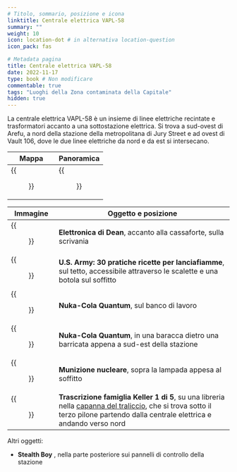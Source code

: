 ```yaml
---
# Titolo, sommario, posizione e icona
linktitle: Centrale elettrica VAPL-58
summary: ""
weight: 10
icon: location-dot # in alternativa location-question
icon_pack: fas

# Metadata pagina
title: Centrale elettrica VAPL-58
date: 2022-11-17
type: book # Non modificare
commentable: true
tags: "Luoghi della Zona contaminata della Capitale"
hidden: true
---
```





La centrale elettrica VAPL-58 è un insieme di linee elettriche recintate e trasformatori accanto a una sottostazione elettrica. Si trova a sud-ovest di Arefu, a nord della stazione della metropolitana di Jury Street e ad ovest di Vault 106, dove le due linee elettriche da nord e da est si intersecano. 

| Mappa                    | Panoramica                     |
| ------------------------ | ------------------------------ |
| {{<figure src="VAPL_58_PS_loc.webp">}} | {{<figure src="VAPL58_Power_Station.webp">}} |

| Immagine                                                             | Oggetto e posizione                                                                                                          |
| -------------------------------------------------------------------- | ---------------------------------------------------------------------------------------------------------------------------- |
| {{<figure src="VAPL_58_Dean's_Electronics.webp">}}                                 | **Elettronica di Dean**, accanto alla cassaforte, sulla scrivania                                                            |
| {{<figure src="FO3_U.S._VAPL-58_power_station_roof.webp">}}                        | **U.S. Army: 30 pratiche ricette per lanciafiamme**, sul tetto, accessibile attraverso le scalette e una botola sul soffitto |
| {{<figure src="VAPL_58_nuka_cola_quantum.webp">}}                                  | **Nuka-Cola Quantum**, sul banco di lavoro                                                                                   |
| {{<figure src="Shelter_with_Nuka_Cola_Quantum_SE_of_VAPL-58_power_station.webp">}} | **Nuka-Cola Quantum**, in una baracca dietro una barricata appena a sud-est della stazione                                   |
| {{<figure src="VAPL_58_Mini_Nuke.webp">}}                                          | **Munizione nucleare**, sopra la lampada appesa al soffitto                                                                  |
| {{<figure src="1st_Keller_family_transcript_bottom_shelf.webp">}}                  |  **Trascrizione famiglia Keller 1 di 5**, su una libreria nella [capanna del traliccio](../capanna-del-traliccio), che si trova sotto il terzo pilone partendo dalla centrale elettrica e andando verso nord                                                                                                                            |



 Altri oggetti:
- **Stealth Boy** , nella parte posteriore sui pannelli di controllo della stazione
